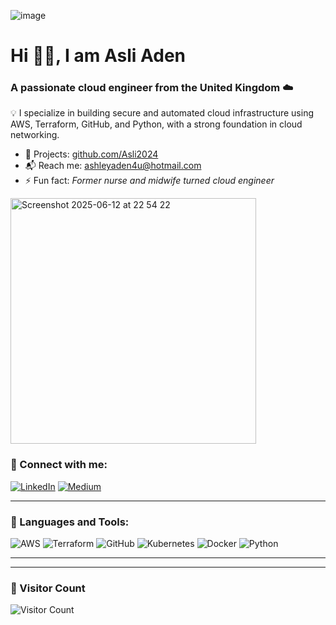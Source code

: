 
![image](https://github.com/user-attachments/assets/62a8ce73-f13c-478c-b887-f6b4bbfc1cab)


# Hi 👋🏾, I am Asli Aden

### A passionate cloud engineer from the United Kingdom ☁️

💡 I specialize in building secure and automated cloud infrastructure using AWS, Terraform, GitHub, and Python, with a strong foundation in cloud networking.
- 🔐 Projects: [github.com/Asli2024](https://github.com/Asli2024)
- 📬 Reach me: [ashleyaden4u@hotmail.com](mailto:ashleyaden4u@hotmail.com)
- ⚡ Fun fact: *Former nurse and midwife turned cloud engineer*

<img width="393" alt="Screenshot 2025-06-12 at 22 54 22" src="https://github.com/user-attachments/assets/6985a727-b52b-4e8f-9f16-25188f03ccef" />


### 🧠 Connect with me:

[![LinkedIn](https://img.shields.io/badge/LinkedIn-blue?logo=linkedin&logoColor=white)](www.linkedin.com/in/asli-aden-26656821b)
[![Medium](https://img.shields.io/badge/Medium-black?logo=medium&logoColor=white)](https://medium.com/@ashleyaden4u)

---

### 🧰 Languages and Tools:

![AWS](https://img.shields.io/badge/AWS-%23FF9900.svg?style=flat&logo=amazon-aws&logoColor=white)
![Terraform](https://img.shields.io/badge/Terraform-%235835CC.svg?style=flat&logo=terraform&logoColor=white)
![GitHub](https://img.shields.io/badge/GitHub-black?style=flat&logo=github)
![Kubernetes](https://img.shields.io/badge/Kubernetes-%23326CE5.svg?style=flat&logo=kubernetes&logoColor=white)
![Docker](https://img.shields.io/badge/Docker-%230db7ed.svg?style=flat&logo=docker&logoColor=white)
![Python](https://img.shields.io/badge/Python-3670A0?style=flat&logo=python&logoColor=white)


---


---

### 🧮 Visitor Count

![Visitor Count](https://komarev.com/ghpvc/?username=Asli2022&label=Profile%20views&color=0e75b6&style=flat)
